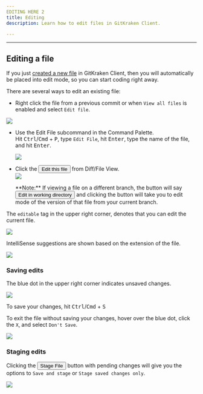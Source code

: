 ```yaml
---
EDITING HERE 2
title: Editing
description: Learn how to edit files in GitKraken Client.

---
```


***

## Editing a file

If you just [created a new file](/working-with-files/adding-and-removing#adding-a-file) in GitKraken Client, then you will automatically be placed into edit mode, so you can start coding right away.

There are several ways to edit an existing file:
 * Right click the file from a previous commit or when `View all files` is enabled and select `Edit file`.

 <img src='/img/documentation/working-with-files/editing-files/edit-context-menu.png' srcset='/img/documentation/working-with-files/editing-files/edit-context-menu@2x.png 2x' class='img-bordered img-responsive center'>

 * Use the Edit File subcommand in the Command Palette.  
 Hit <kbd>Ctrl</kbd>/<kbd>Cmd</kbd> + <kbd>P</kbd>, type `Edit File`, hit <kbd>Enter</kbd>, type the name of the file, and hit <kbd>Enter</kbd>.

    <img src='/img/documentation/working-with-files/editing-files/edit-file-fuzzy.gif' class='img-bordered img-responsive center'>
    
 * Click the <button class='button button--primary button--ui button--nolink'>Edit this file</span></button> from Diff/File View.  
    <img src='/img/documentation/working-with-files/editing-files/edit-diff.png' srcset='/img/documentation/working-with-files/editing-files/edit-diff@2x.png 2x' class='img-bordered img-responsive center'>
    <div class='callout callout--success'>
    <p>**Note:** If viewing a file on a different branch, the button will say <button class='button button--primary button--ui button--nolink'>Edit in working directory</span></button> and clicking the button will take you to edit mode of the version of that file from your current branch.</p>
    </div>
 

The `editable` tag in the upper right corner, denotes that you can edit the current file.

<img src='/img/documentation/working-with-files/editing-files/editable.png' srcset='/img/documentation/working-with-files/editing-files/editable@2x.png 2x' class='img-bordered img-responsive center'>

IntelliSense suggestions are shown based on the extension of the file.

<img src='/img/documentation/working-with-files/editing-files/intellisense.png' srcset='/img/documentation/working-with-files/editing-files/intellisense@2x.png 2x' class='img-bordered img-responsive center'>

### Saving edits

The blue dot in the upper right corner indicates unsaved changes. 

<img src='/img/documentation/working-with-files/editing-files/pending-changes.png' srcset='/img/documentation/working-with-files/editing-files/pending-changes@2x.png 2x' class='img-bordered img-responsive center'>

To save your changes, hit <kbd>Ctrl</kbd>/<kbd>Cmd</kbd> + <kbd>S</kbd>

To exit the file without saving your changes, hover over the blue dot, click the `X`, and select `Don't Save`.

<img src='/img/documentation/working-with-files/editing-files/dont-save.gif' class='img-bordered img-responsive center'>

### Staging edits

Clicking the <button class='button button--success button--ui button--nolink'>Stage File</span></button> button with pending changes will give you the options to `Save and stage` or `Stage saved changes only`. 

<img src='/img/documentation/working-with-files/editing-files/save-stage.png' srcset='/img/documentation/working-with-files/editing-files/save-stage@2x.png 2x' class='img-bordered img-responsive center'>